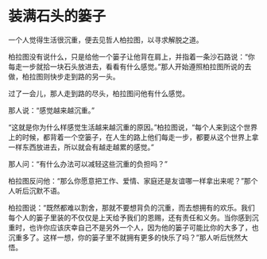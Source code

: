 # 装满石头的篓子
一个人觉得生活很沉重，便去见哲人柏拉图，以寻求解脱之道。 

柏拉图没有说什么，只是给他一个篓子让他背在肩上，并指着一条沙石路说：“你每走一步就拾一块石头放进去，看看有什么感觉。”那人开始遵照柏拉图所说的去做，柏拉图则快步走到路的另一头。 

过了一会儿，那人走到路的尽头，柏拉图问他有什么感觉。 

那人说：“感觉越来越沉重。” 

“这就是你为什么样感觉生活越来越沉重的原因。”柏拉图说，“每个人来到这个世界上的时候，都背着一个空篓子，在人生的路上他们每走一步，都要从这个世界上拿一样东西放进去，所以就会有越走越累的感觉。” 

那人问：“有什么办法可以减轻这些沉重的负担吗？” 

柏拉图反问他：“那么你愿意把工作、爱情、家庭还是友谊哪一样拿出来呢？”那个人听后沉默不语。 

柏拉图说：“既然都难以割舍，那就不要想背负的沉重，而去想拥有的欢乐。我们每个人的篓子里装的不仅仅是上天给予我们的恩赐，还有责任和义务。当你感到沉重时，也许你应该庆幸自己不是另外一个人，因为他的篓子可能比你的大多了，也沉重多了。这样一想，你的篓子里不就拥有更多的快乐了吗？”那人听后恍然大悟。
  